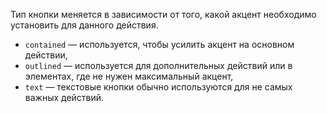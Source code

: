 Тип кнопки меняется в зависимости от того, какой акцент необходимо установить для данного действия.

- `contained` — используется, чтобы усилить акцент на основном действии,
- `outlined` — используется для дополнительных действий или в элементах, 
где не нужен максимальный акцент,
- `text` — текстовые кнопки обычно используются для не самых важных действий.
